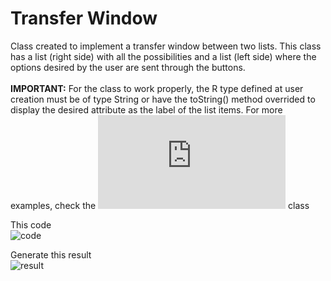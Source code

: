 # Transfer Window
Class created to implement a transfer window between two lists. This class has a list (right side) with all the possibilities and a list (left side) where the options desired by the user are sent through the buttons.<br><br>
<b>IMPORTANT:</b> For the class to work properly, the R type defined at user creation must be of type String or have the toString() method overrided to display the desired attribute as the label of the list items. For more examples, check the ![ModelExample.java](https://github.com/rponciano/JavaFXUtils/blob/master/src/main/java/rponciano/TW/ModelExample.java) class

This code<br>
![code](https://user-images.githubusercontent.com/6250218/55072496-0a3c7300-506a-11e9-8a04-e228be9943b4.png)

Generate this result<br>
![result](https://user-images.githubusercontent.com/6250218/55072497-0a3c7300-506a-11e9-92b9-3e511046adcb.png)

